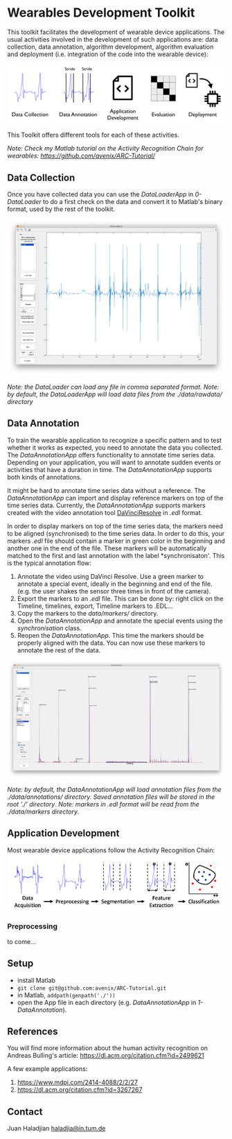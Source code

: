 # Wearables Development Toolkit

This toolkit facilitates the development of wearable device applications. The usual activities involved in the development of such applications are: data collection, data annotation, algorithm development, algorithm evaluation and deployment (i.e. integration of the code into the wearable device): 

![Activity Recognition Chain Development](images/ARCDevelopment.png)

 This Toolkit offers different tools for each of these activities.

*Note: Check my Matlab tutorial on the Activity Recognition Chain for wearables: <https://github.com/avenix/ARC-Tutorial/>*

## Data Collection

Once you have collected data you can use the *DataLoaderApp* in *0-DataLoader* to do a first check on the data and convert it to Matlab's binary format, used by the rest of the toolkit. 

![DataLoaderApp](images/0-DataLoaderApp.png)

*Note: the DataLoader can load any file in comma separated format.*
*Note: by default, the DataLoaderApp will load data files from the ./data/rawdata/ directory*

## Data Annotation

To train the wearable application to recognize a specific pattern and to test whether it works as expected, you need to annotate the data you collected. The *DataAnnotationApp* offers functionality to annotate time series data.  Depending on your application, you will want to annotate sudden events or activities that have a duration in time. The *DataAnnotationApp* supports both kinds of annotations.

It might be hard to annotate time series data without a reference. The *DataAnnotationApp* can import and display reference markers on top of the time series data. Currently, the *DataAnnotationApp* supports markers created with the video annotation tool [DaVinciResolve](https://www.blackmagicdesign.com/products/davinciresolve/) in *.edl* format.

In order to display markers on top of the time series data, the markers need to be aligned (synchronised) to the time series data. In order to do this, your markers *.edl* file should contain a marker in green color in the beginning and another one in the end of the file. These markers will be automatically matched to the first and last annotation with the label *synchronisaton'. This is the typical annotation flow:

1. Annotate the video using DaVinci Resolve. Use a green marker to annotate a special event, ideally in the beginning and end of the file. (e.g. the user shakes the sensor three times in front of the camera).
2. Export the markers to an *.edl* file. This can be done by: right click on the Timeline, timelines, export, Timeline markers to .EDL...
3. Copy the markers to the *data/markers/* directory.
4. Open the *DataAnnotationApp* and annotate the special events using the *synchronisation* class.
5. Reopen the *DataAnnotationApp*. This time the markers should be properly aligned with the data. You can now use  these markers to annotate the rest of the data.

![Data Annotation App](images/1-DataAnnotationApp.png)

*Note: by default, the DataAnnotationApp will load annotation files from the ./data/annotations/ directory. Saved annotation files will be stored in the root './' directory*.
*Note: markers in .edl format will be read from the ./data/markers directory*.

## Application Development

Most wearable device applications follow the Activity Recognition Chain:
![Activity Recognition Chain](images/ARC.png)

### Preprocessing
to come...

## Setup
* install Matlab
* `git clone git@github.com:avenix/ARC-Tutorial.git`
* in Matlab, `addpath(genpath('./'))`
* open the App file in each directory (e.g. *DataAnnotationApp* in *1-DataAnnotation*).
 
## References
You will find more information about the human activity recognition on Andreas Bulling's article: https://dl.acm.org/citation.cfm?id=2499621

A few example applications:
1. https://www.mdpi.com/2414-4088/2/2/27
2. https://dl.acm.org/citation.cfm?id=3267267

## Contact
Juan Haladjian
haladjia@in.tum.de
